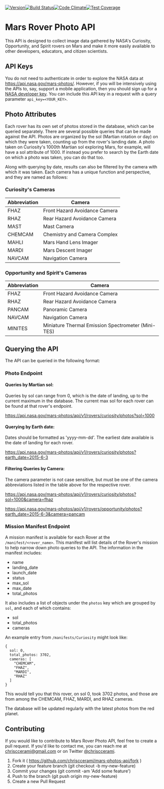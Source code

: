 [![Version](https://img.shields.io/badge/version-1.0.0-brightgreen.svg)](http://github.com/chrisccerami/mars-photo-api)[![Build Status](https://travis-ci.org/chrisccerami/mars-photo-api.svg)](https://travis-ci.org/chrisccerami/mars-photo-api)[![Code Climate](https://codeclimate.com/github/chrisccerami/mars-photo-api/badges/gpa.svg)](https://codeclimate.com/github/chrisccerami/mars-photo-api)[![Test Coverage](https://codeclimate.com/github/chrisccerami/mars-photo-api/badges/coverage.svg)](https://codeclimate.com/github/chrisccerami/mars-photo-api/coverage)

# Mars Rover Photo API

This API is designed to collect image data gathered by NASA's Curiosity, Opportunity, and Spirit rovers on Mars and make it more easily available to other developers, educators, and citizen scientists.

## API Keys

You do not need to authenticate in order to explore the NASA data at https://api.nasa.gov/mars-photos/. However, if you will be intensively using the APIs to, say, support a mobile application, then you should sign up for a [NASA developer key](https://api.nasa.gov/index.html#apply-for-an-api-key). You can include this API key in a request with a query parameter `api_key=<YOUR_KEY>`.

## Photo Attributes

Each rover has its own set of photos stored in the database, which can be queried separately. There are several possible queries that can be made against the API. Photos are organized by the sol (Martian rotation or day) on which they were taken, counting up from the rover's landing date. A photo taken on Curiosity's 1000th Martian sol exploring Mars, for example, will have a sol attribute of 1000. If instead you prefer to search by the Earth date on which a photo was taken, you can do that too.

Along with querying by date, results can also be filtered by the camera with which it was taken. Each camera has a unique function and perspective, and they are named as follows:

### Curiosity's Cameras

  Abbreviation | Camera
  ------------ | ------------------------------
   FHAZ        |  Front Hazard Avoidance Camera
   RHAZ        |  Rear Hazard Avoidance Camera
   MAST        |  Mast Camera
   CHEMCAM     |  Chemistry and Camera Complex
   MAHLI       |  Mars Hand Lens Imager
   MARDI       |  Mars Descent Imager
   NAVCAM      |  Navigation Camera

### Opportunity and Spirit's Cameras

  Abbreviation | Camera
  ------------ | -----------------------------
    FHAZ       |  Front Hazard Avoidance Camera
    RHAZ       |  Rear Hazard Avoidance Camera
    PANCAM     |  Panoramic Camera
    NAVCAM     |  Navigation Camera
    MINITES    |  Miniature Thermal Emission Spectrometer (Mini-TES)

## Querying the API

The API can be queried in the following format:

### Photo Endpoint

#### Queries by Martian sol:

Queries by sol can range from 0, which is the date of landing, up to the current maximum in the database. The current max sol for each rover can be found at that rover's endpoint.

https://api.nasa.gov/mars-photos/api/v1/rovers/curiosity/photos?sol=1000

#### Querying by Earth date:

Dates should be formatted as 'yyyy-mm-dd'. The earliest date available is the date of landing for each rover.

https://api.nasa.gov/mars-photos/api/v1/rovers/curiosity/photos?earth_date=2015-6-3

#### Filtering Queries by Camera:

The camera parameter is not case sensitive, but must be one of the camera abbreviations listed in the table above for the respective rover.

https://api.nasa.gov/mars-photos/api/v1/rovers/curiosity/photos?sol=1000&camera=fhaz

https://api.nasa.gov/mars-photos/api/v1/rovers/opportunity/photos?earth_date=2015-6-3&camera=pancam

### Mission Manifest Endpoint

A mission manifest is available for each Rover at the `/manifest/<rover_name>`. This manifest will list details of the Rover's mission to help narrow down photo queries to the API. The information in the manifest includes:

- name
- landing_date
- launch_date
- status
- max_sol
- max_date
- total_photos

It also includes a list of objects under the `photos` key which are grouped by `sol`, and each of which contains:

- sol
- total_photos
- cameras

An example entry from `/manifests/Curiosity` might look like:

```
{
  sol: 0,
  total_photos: 3702,
  cameras: [
    "CHEMCAM",
    "FHAZ",
    "MARDI",
    "RHAZ"
  ]
}
```

This would tell you that this rover, on sol 0, took 3702 photos, and those are from among the CHEMCAM, FHAZ, MARDI, and RHAZ cameras.

The database will be updated regularly with the latest photos from the red planet.

## Contributing

If you would like to contribute to Mars Rover Photo API, feel free to create a pull request. If you'd like to contact me, you can reach me at chrisccerami@gmail.com or on Twitter [@chrisccerami](https://twitter.com/chrisccerami).

1. Fork it ( https://github.com/chrisccerami/mars-photos-api/fork )
2. Create your feature branch (git checkout -b my-new-feature)
3. Commit your changes (git commit -am 'Add some feature')
4. Push to the branch (git push origin my-new-feature)
5. Create a new Pull Request
